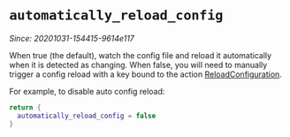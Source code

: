 # `automatically_reload_config`

*Since: 20201031-154415-9614e117*

When true (the default), watch the config file and reload it
automatically when it is detected as changing.
When false, you will need to manually trigger a config reload
with a key bound to the action [ReloadConfiguration](../keyassignment/ReloadConfiguration.md).

For example, to disable auto config reload:

```lua
return {
  automatically_reload_config = false
}
```
